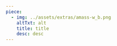 ```yaml
---
piece:
  - img: ../assets/extras/amass-w_b.png
    altTxt: alt
    title: title
    desc: desc
---
```

